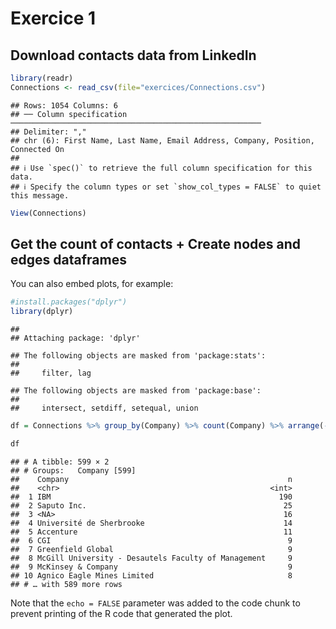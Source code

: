 Exercice 1
================

## Download contacts data from LinkedIn

``` r
library(readr)
Connections <- read_csv(file="exercices/Connections.csv")
```

    ## Rows: 1054 Columns: 6
    ## ── Column specification ────────────────────────────────────────────────────────
    ## Delimiter: ","
    ## chr (6): First Name, Last Name, Email Address, Company, Position, Connected On
    ## 
    ## ℹ Use `spec()` to retrieve the full column specification for this data.
    ## ℹ Specify the column types or set `show_col_types = FALSE` to quiet this message.

``` r
View(Connections)
```

## Get the count of contacts + Create nodes and edges dataframes

You can also embed plots, for example:

``` r
#install.packages("dplyr")
library(dplyr)
```

    ## 
    ## Attaching package: 'dplyr'

    ## The following objects are masked from 'package:stats':
    ## 
    ##     filter, lag

    ## The following objects are masked from 'package:base':
    ## 
    ##     intersect, setdiff, setequal, union

``` r
df = Connections %>% group_by(Company) %>% count(Company) %>% arrange(-n)

df
```

    ## # A tibble: 599 × 2
    ## # Groups:   Company [599]
    ##    Company                                                 n
    ##    <chr>                                               <int>
    ##  1 IBM                                                   190
    ##  2 Saputo Inc.                                            25
    ##  3 <NA>                                                   16
    ##  4 Université de Sherbrooke                               14
    ##  5 Accenture                                              11
    ##  6 CGI                                                     9
    ##  7 Greenfield Global                                       9
    ##  8 McGill University - Desautels Faculty of Management     9
    ##  9 McKinsey & Company                                      9
    ## 10 Agnico Eagle Mines Limited                              8
    ## # … with 589 more rows

Note that the `echo = FALSE` parameter was added to the code chunk to
prevent printing of the R code that generated the plot.
